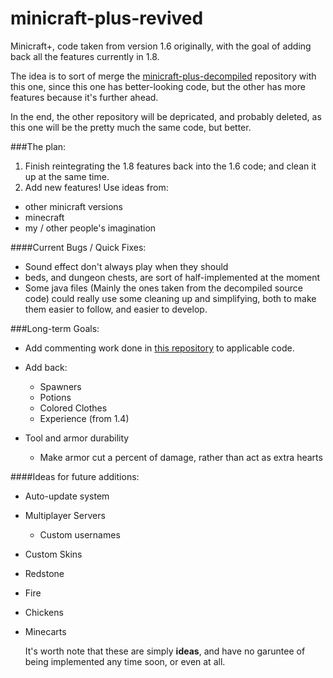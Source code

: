 # minicraft-plus-revived
Minicraft+, code taken from version 1.6 originally, with the goal of adding back all the features currently in 1.8.

The idea is to sort of merge the [minicraft-plus-decompiled](https://github.com/chrisj42/minicraft-plus-decompiled) repository with this one, since this one has better-looking code, but the other has more features because it's further ahead.

In the end, the other repository will be depricated, and probably deleted, as this one will be the pretty much the same code, but better.


###The plan:

1. Finish reintegrating the 1.8 features back into the 1.6 code; and clean it up at the same time.
2. Add new features! Use ideas from:
  * other minicraft versions
  * minecraft
  * my / other people's imagination

####Current Bugs / Quick Fixes:

* Sound effect don't always play when they should
* beds, and dungeon chests, are sort of half-implemented at the moment
* Some java files (Mainly the ones taken from the decompiled source code) could really use some cleaning up and simplifying, both to make them easier to follow, and easier to develop.


###Long-term Goals:

* Add commenting work done in [this repository](https://github.com/shylor/miniventure) to applicable code.

* Add back:
  * Spawners
  * Potions
  * Colored Clothes
  * Experience (from 1.4)

* Tool and armor durability
  * Make armor cut a percent of damage, rather than act as extra hearts


####Ideas for future additions:

* Auto-update system
* Multiplayer Servers
  * Custom usernames
* Custom Skins
* Redstone
* Fire
* Chickens
* Minecarts

  It's worth note that these are simply **ideas**, and have no garuntee of being implemented any time soon, or even at all.

